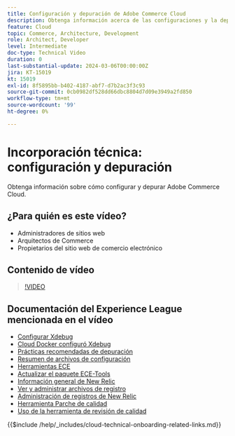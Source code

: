 ```yaml
---
title: Configuración y depuración de Adobe Commerce Cloud
description: Obtenga información acerca de las configuraciones y la depuración de Adobe Commerce Cloud.
feature: Cloud
topic: Commerce, Architecture, Development
role: Architect, Developer
level: Intermediate
doc-type: Technical Video
duration: 0
last-substantial-update: 2024-03-06T00:00:00Z
jira: KT-15019
kt: 15019
exl-id: 8f5895bb-b402-4187-abf7-d7b2ac3f3c93
source-git-commit: 0cb0982df528dd66dbc8804d7d09e3949a2fd850
workflow-type: tm+mt
source-wordcount: '99'
ht-degree: 0%

---
```


# Incorporación técnica: configuración y depuración

Obtenga información sobre cómo configurar y depurar Adobe Commerce Cloud.

## ¿Para quién es este vídeo?

- Administradores de sitios web
- Arquitectos de Commerce
- Propietarios del sitio web de comercio electrónico

## Contenido de vídeo

>[!VIDEO](https://video.tv.adobe.com/v/3427709?learn=on)

## Documentación del Experience League mencionada en el vídeo

- [Configurar Xdebug](https://experienceleague.adobe.com/docs/commerce-cloud-service/user-guide/develop/test/debug.html)
- [Cloud Docker configuró Xdebug](https://developer.adobe.com/commerce/cloud-tools/docker/test/configure-xdebug/)
- [Prácticas recomendadas de depuración](https://experienceleague.adobe.com/docs/commerce-operations/implementation-playbook/best-practices/development/debugging.html)
- [Resumen de archivos de configuración](https://experienceleague.adobe.com/docs/commerce-cloud-service/user-guide/configure/overview.html)
- [Herramientas ECE](https://experienceleague.adobe.com/docs/commerce-cloud-service/user-guide/dev-tools/ece-tools/package-overview.html)
- [Actualizar el paquete ECE-Tools](https://experienceleague.adobe.com/docs/commerce-cloud-service/user-guide/dev-tools/ece-tools/update-package.html)
- [Información general de New Relic](https://experienceleague.adobe.com/docs/commerce-cloud-service/user-guide/monitor/new-relic/new-relic-service.html)
- [Ver y administrar archivos de registro](https://experienceleague.adobe.com/docs/commerce-cloud-service/user-guide/develop/test/log-locations.html)
- [Administración de registros de New Relic](https://experienceleague.adobe.com/docs/commerce-cloud-service/user-guide/monitor/new-relic/log-management.html)
- [Herramienta Parche de calidad](https://experienceleague.adobe.com/tools/commerce-quality-patches/index.html)
- [Uso de la herramienta de revisión de calidad](https://experienceleague.adobe.com/docs/commerce-operations/tools/quality-patches-tool/usage.html)

{{$include /help/_includes/cloud-technical-onboarding-related-links.md}}

